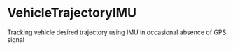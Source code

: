 # VehicleTrajectoryIMU
Tracking vehicle desired trajectory using IMU in occasional absence of GPS signal
